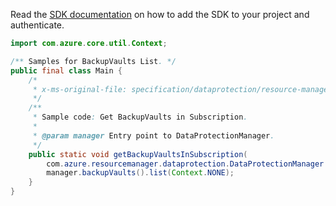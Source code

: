 Read the [SDK documentation](https://github.com/Azure/azure-sdk-for-java/blob/azure-resourcemanager-dataprotection_1.0.0-beta.1/sdk/dataprotection/azure-resourcemanager-dataprotection/README.md) on how to add the SDK to your project and authenticate.

```java
import com.azure.core.util.Context;

/** Samples for BackupVaults List. */
public final class Main {
    /*
     * x-ms-original-file: specification/dataprotection/resource-manager/Microsoft.DataProtection/stable/2021-07-01/examples/VaultCRUD/GetBackupVaultsInSubscription.json
     */
    /**
     * Sample code: Get BackupVaults in Subscription.
     *
     * @param manager Entry point to DataProtectionManager.
     */
    public static void getBackupVaultsInSubscription(
        com.azure.resourcemanager.dataprotection.DataProtectionManager manager) {
        manager.backupVaults().list(Context.NONE);
    }
}
```
